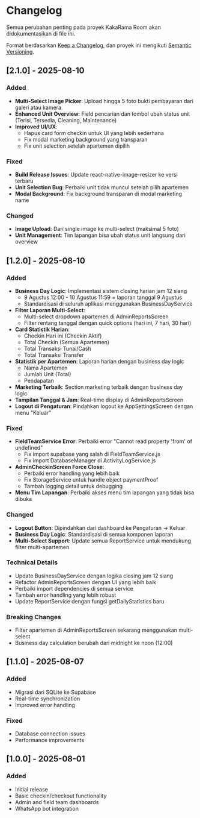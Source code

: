 # Changelog

Semua perubahan penting pada proyek KakaRama Room akan didokumentasikan di file ini.

Format berdasarkan [Keep a Changelog](https://keepachangelog.com/en/1.0.0/),
dan proyek ini mengikuti [Semantic Versioning](https://semver.org/spec/v2.0.0.html).

## [2.1.0] - 2025-08-10

### Added
- **Multi-Select Image Picker**: Upload hingga 5 foto bukti pembayaran dari galeri atau kamera
- **Enhanced Unit Overview**: Field pencarian dan tombol ubah status unit (Terisi, Tersedia, Cleaning, Maintenance)
- **Improved UI/UX**:
  - Hapus card form checkin untuk UI yang lebih sederhana
  - Fix modal marketing background yang transparan
  - Fix unit selection setelah apartemen dipilih

### Fixed
- **Build Release Issues**: Update react-native-image-resizer ke versi terbaru
- **Unit Selection Bug**: Perbaiki unit tidak muncul setelah pilih apartemen
- **Modal Background**: Fix background transparan di modal marketing name

### Changed
- **Image Upload**: Dari single image ke multi-select (maksimal 5 foto)
- **Unit Management**: Tim lapangan bisa ubah status unit langsung dari overview

## [1.2.0] - 2025-08-10

### Added
- **Business Day Logic**: Implementasi sistem closing harian jam 12 siang
  - 9 Agustus 12:00 - 10 Agustus 11:59 = laporan tanggal 9 Agustus
  - Standardisasi di seluruh aplikasi menggunakan BusinessDayService
- **Filter Laporan Multi-Select**: 
  - Multi-select dropdown apartemen di AdminReportsScreen
  - Filter rentang tanggal dengan quick options (hari ini, 7 hari, 30 hari)
- **Card Statistik Harian**: 
  - Checkin Hari ini (Checkin Aktif)
  - Total Checkin (Semua Apartemen)
  - Total Transaksi Tunai/Cash
  - Total Transaksi Transfer
- **Statistik per Apartemen**: Laporan harian dengan business day logic
  - Nama Apartemen
  - Jumlah Unit (Total)
  - Pendapatan
- **Marketing Terbaik**: Section marketing terbaik dengan business day logic
- **Tampilan Tanggal & Jam**: Real-time display di AdminReportsScreen
- **Logout di Pengaturan**: Pindahkan logout ke AppSettingsScreen dengan menu "Keluar"

### Fixed
- **FieldTeamService Error**: Perbaiki error "Cannot read property 'from' of undefined"
  - Fix import supabase yang salah di FieldTeamService.js
  - Fix import DatabaseManager di ActivityLogService.js
- **AdminCheckinScreen Force Close**: 
  - Perbaiki error handling yang lebih baik
  - Fix StorageService untuk handle object paymentProof
  - Tambah logging detail untuk debugging
- **Menu Tim Lapangan**: Perbaiki akses menu tim lapangan yang tidak bisa dibuka

### Changed
- **Logout Button**: Dipindahkan dari dashboard ke Pengaturan -> Keluar
- **Business Day Logic**: Standardisasi di semua komponen laporan
- **Multi-Select Support**: Update semua ReportService untuk mendukung filter multi-apartemen

### Technical Details
- Update BusinessDayService dengan logika closing jam 12 siang
- Refactor AdminReportsScreen dengan UI yang lebih baik
- Perbaiki import dependencies di semua service
- Tambah error handling yang lebih robust
- Update ReportService dengan fungsi getDailyStatistics baru

### Breaking Changes
- Filter apartemen di AdminReportsScreen sekarang menggunakan multi-select
- Business day calculation berubah dari midnight ke noon (12:00)

## [1.1.0] - 2025-08-07

### Added
- Migrasi dari SQLite ke Supabase
- Real-time synchronization
- Improved error handling

### Fixed
- Database connection issues
- Performance improvements

## [1.0.0] - 2025-08-01

### Added
- Initial release
- Basic checkin/checkout functionality
- Admin and field team dashboards
- WhatsApp bot integration
